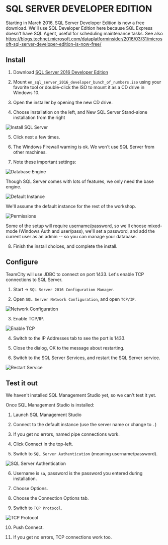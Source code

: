 SQL SERVER DEVELOPER EDITION
============================

Starting in March 2016, SQL Server Developer Edition is now a free download.  We'll use SQL Developer Edition here because SQL Express doesn't have SQL Agent, useful for scheduling maintenance tasks.  See also https://blogs.technet.microsoft.com/dataplatforminsider/2016/03/31/microsoft-sql-server-developer-edition-is-now-free/

Install
-------

1. Download [SQL Server 2016 Developer Edition](https://myprodscussu1.app.vssubscriptions.visualstudio.com/Downloads?q=SQL%20Server%202016%20Developer)

2. Mount `en_sql_server_2016_developer_bunch_of_numbers.iso` using your favorite tool or double-click the ISO to mount it as a CD drive in Windows 10.

3. Open the installer by opening the new CD drive.

4. Choose installation on the left, and New SQL Server Stand-alone installation from the right

![Install SQL Server](1-installer.png)

5. Click next a few times.

6. The Windows Firewall warning is ok.  We won't use SQL Server from other machines.

7. Note these important settings:

![Database Engine](2-install-engine.png)

Though SQL Server comes with lots of features, we only need the base engine.

![Default Instance](3-default-instance.png)

We'll assume the default instance for the rest of the workshop.

![Permissions](4-permissions.png)

Some of the setup will require username/password, so we'll choose mixed-mode (Windows Auth and user/pass), we'll set a password, and add the current user as an admin -- so you can manage your database.

8. Finish the install choices, and complete the install.


Configure
---------

TeamCity will use JDBC to connect on port 1433.  Let's enable TCP connections to SQL Server.

1. Start -> `SQL Server 2016 Configuration Manager`.

2. Open `SQL Server Network Configuration`, and open `TCP/IP`.

![Network Configuration](5-configuration-manager.png)

3. Enable TCP/IP.

![Enable TCP](6-enable-tcp.png)

4. Switch to the IP Addresses tab to see the port is 1433.

5. Close the dialog, OK to the message about restarting.

6. Switch to the SQL Server Services, and restart the SQL Server service.

![Restart Service](7-restart-service.png)


Test it out
-----------

We haven't installed SQL Management Studio yet, so we can't test it yet.

Once SQL Management Studio is installed:

1. Launch SQL Management Studio

2. Connect to the default instance (use the server name or change to `.`)

3. If you get no errors, named pipe connections work.

4. Click Connect in the top-left.

5. Switch to `SQL Server Authentication` (meaning username/password).

![SQL Server Authentication](8-sql-authentication.png)

6. Username is `sa`, password is the password you entered during installation.

7. Choose Options.

8. Choose the Connection Options tab.

9. Switch to `TCP Protocol`.

![TCP Protocol](9-tcp-protocol.png)

10. Push Connect.

11. If you get no errors, TCP connections work too.
